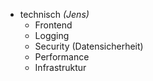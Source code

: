 - technisch _(Jens)_
  - Frontend
  - Logging
  - Security (Datensicherheit)
  - Performance
  - Infrastruktur

